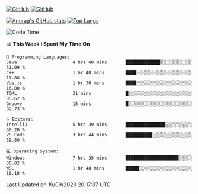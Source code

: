 [![GitHub](https://img.shields.io/github/followers/sharpxk?style=social)](https://github.com/sharpxk) [![GitHub](https://img.shields.io/github/stars/sharpxk?style=social)](https://github.com/sharpxk)

[![Anurag's GitHub stats](https://github-readme-stats-git-masterrstaa-rickstaa.vercel.app/api?username=sharpxk&hide=contribs,prs,issues&show_icons=true&theme=tokyonight)](https://github.com/anuraghazra/github-readme-stats)
[![Top Langs](https://github-readme-stats-git-masterrstaa-rickstaa.vercel.app/api/top-langs/?username=sharpxk&layout=compact&theme=tokyonight)](https://github.com/anuraghazra/github-readme-stats)

<!--START_SECTION:waka-->
![Code Time](http://img.shields.io/badge/Code%20Time-292%20hrs%2023%20mins-blue)

📊 **This Week I Spent My Time On** 

```text
💬 Programming Languages: 
Java                     4 hrs 48 mins       █████████████░░░░░░░░░░░░   51.09 % 
C++                      1 hr 40 mins        ████░░░░░░░░░░░░░░░░░░░░░   17.88 % 
Vue.js                   1 hr 30 mins        ████░░░░░░░░░░░░░░░░░░░░░   16.00 % 
TOML                     31 mins             █░░░░░░░░░░░░░░░░░░░░░░░░   05.62 % 
Groovy                   15 mins             █░░░░░░░░░░░░░░░░░░░░░░░░   02.73 % 

🔥 Editors: 
IntelliJ                 5 hrs 39 mins       ███████████████░░░░░░░░░░   60.20 % 
VS Code                  3 hrs 44 mins       ██████████░░░░░░░░░░░░░░░   39.80 % 

💻 Operating System: 
Windows                  7 hrs 35 mins       ████████████████████░░░░░   80.82 % 
WSL                      1 hr 48 mins        █████░░░░░░░░░░░░░░░░░░░░   19.18 % 
```


 Last Updated on 19/09/2023 20:17:37 UTC
<!--END_SECTION:waka-->
